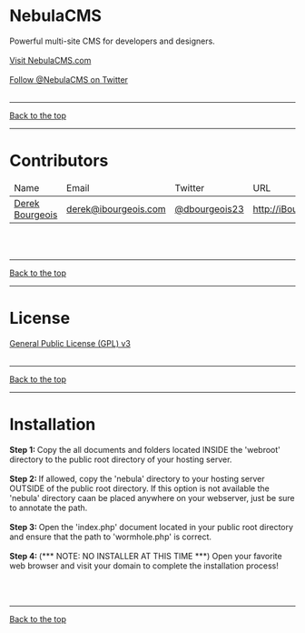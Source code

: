 NebulaCMS
=========

Powerful multi-site CMS for developers and designers.<br />
<br />
<a href="http://nebulacms.com" target="_blank">Visit NebulaCMS.com</a>
<br /><br />
<a href="http://twitter.com/NebulaCMS" target="_blank">Follow @NebulaCMS on Twitter</a>
<br /><br />
<hr />
<a href="#nebulacms">Back to the top</a>
<br />
<hr />


Contributors
============

<table>
<thead>
  <tr>
    <td>
      Name
    </td>
    <td>
      Email
    </td>
    <td>
      Twitter
    </td>
    <td>
      URL
    </td>
  </tr>
</thead>
<tbody>
  <tr>
    <td>
      <a href="http://github.com/ibourgeois" target="_blank">Derek Bourgeois</a>
    </td>
    <td>
      <a href="mailto:derek@ibourgeois.com">derek@ibourgeois.com</a>
    </td>
    <td>
      <a href="http://twitter.com/dbourgeois23" target="_blank">@dbourgeois23</a>
    </td>
    <td>
      <a href="http://ibourgeois.com" target="_blank">http://iBourgeois.com</a>
    </td>
  </tr>
</tbody>
</table>
<br /><br />
<hr />
<a href="#nebulacms">Back to the top</a>
<br />
<hr />


License
=======

<a href="https://github.com/ibourgeois/NebulaCMS/blob/master/license.txt">General Public License (GPL) v3</a>
<br /><br />
<hr />
<a href="#nebulacms">Back to the top</a>
<br />
<hr />

Installation
============

<b>Step 1: </b> Copy the all documents and folders located INSIDE the 'webroot' directory to the public root directory of your hosting server.
<br /><br />
<b>Step 2: </b> If allowed, copy the 'nebula' directory to your hosting server OUTSIDE of the public root directory. If this option is not available the 'nebula' directory caan be placed anywhere on your webserver, just be sure to annotate the path. 
<br /><br />
<b>Step 3: </b> Open the 'index.php' document located in your public root directory and ensure that the path to 'wormhole.php' is correct. 
<br /><br />
<b>Step 4: </b> (*** NOTE: NO INSTALLER AT THIS TIME ***) Open your favorite web browser and visit your domain to complete the installation process!

<br /><br />
<hr />
<a href="#nebulacms">Back to the top</a>
